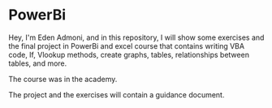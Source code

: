 # PowerBi
Hey, I'm Eden Admoni, and in this repository, I will show some exercises and the final project in PowerBi and excel course that contains writing VBA code, If, Vlookup methods, create graphs, tables, relationships between tables, and more.


The course was in the academy.


The project and the exercises will contain a guidance document.

